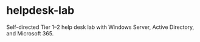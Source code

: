 # helpdesk-lab
Self-directed Tier 1–2 help desk lab with Windows Server, Active Directory, and Microsoft 365.
